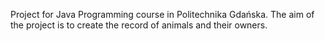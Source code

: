 Project for Java Programming course in Politechnika Gdańska. The aim of the project is to create the record of animals and their owners.
